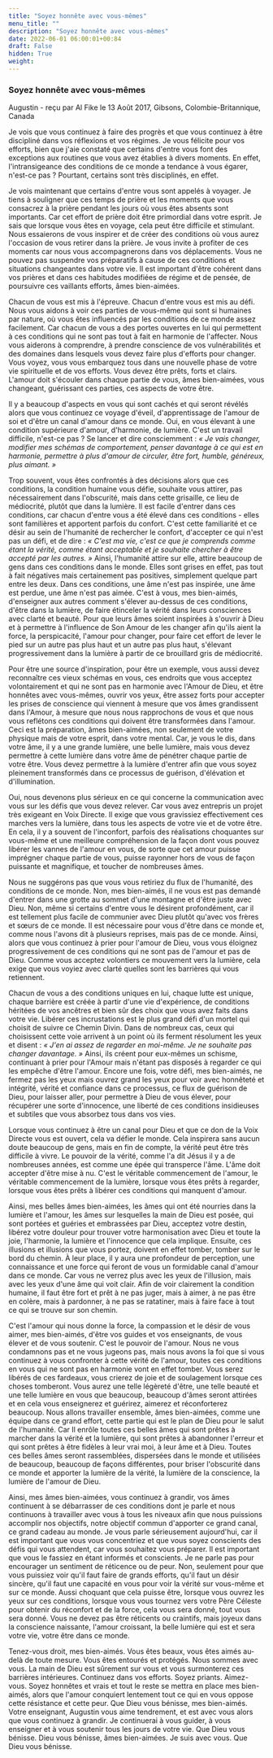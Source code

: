```yaml
---
title: "Soyez honnête avec vous-mêmes"
menu_title: ""
description: "Soyez honnête avec vous-mêmes"
date: 2022-06-01 06:00:01+00:84
draft: False
hidden: True
weight:
---
```

### Soyez honnête avec vous-mêmes

Augustin - reçu par Al Fike le 13 Août 2017, Gibsons, Colombie-Britannique, Canada

Je vois que vous continuez à faire des progrès et que vous continuez à être discipliné dans vos réflexions et vos régimes. Je vous félicite pour vos efforts, bien que j'aie constaté que certains d'entre vous font des exceptions aux routines que vous avez établies à divers moments. En effet, l'intransigeance des conditions de ce monde a tendance à vous égarer, n'est-ce pas ? Pourtant, certains sont très disciplinés, en effet.

Je vois maintenant que certains d'entre vous sont appelés à voyager. Je tiens à souligner que ces temps de prière et les moments que vous consacrez à la prière pendant les jours où vous êtes absents sont importants. Car cet effort de prière doit être primordial dans votre esprit. Je sais que lorsque vous êtes en voyage, cela peut être difficile et stimulant. Nous essaierons de vous inspirer et de créer des conditions où vous aurez l'occasion de vous retirer dans la prière. Je vous invite à profiter de ces moments car nous vous accompagnerons dans vos déplacements. Vous ne pouvez pas suspendre vos préparatifs à cause de ces conditions et situations changeantes dans votre vie. Il est important d'être cohérent dans vos prières et dans ces habitudes modifiées de régime et de pensée, de poursuivre ces vaillants efforts, âmes bien-aimées.

Chacun de vous est mis à l'épreuve. Chacun d'entre vous est mis au défi. Nous vous aidons à voir ces parties de vous-même qui sont si humaines par nature, où vous êtes influencés par les conditions de ce monde assez facilement. Car chacun de vous a des portes ouvertes en lui qui permettent à ces conditions qui ne sont pas tout à fait en harmonie de l'affecter. Nous vous aiderons à comprendre, à prendre conscience de vos vulnérabilités et des domaines dans lesquels vous devez faire plus d'efforts pour changer. Vous voyez, vous vous embarquez tous dans une nouvelle phase de votre vie spirituelle et de vos efforts. Vous devez être prêts, forts et clairs. L'amour doit s'écouler dans chaque partie de vous, âmes bien-aimées, vous changeant, guérissant ces parties, ces aspects de votre être.

Il y a beaucoup d'aspects en vous qui sont cachés et qui seront révélés alors que vous continuez ce voyage d'éveil, d'apprentissage de l'amour de soi et d'être un canal d'amour dans ce monde. Oui, en vous élevant à une condition supérieure d'amour, d'harmonie, de lumière. C'est un travail difficile, n'est-ce pas ? Se lancer et dire consciemment : *« Je vais changer, modifier mes schémas de comportement, penser davantage à ce qui est en harmonie, permettre à plus d'amour de circuler, être fort, humble, généreux, plus aimant. »*

Trop souvent, vous êtes confrontés à des décisions alors que ces conditions, la condition humaine vous défie, souhaite vous attirer, pas nécessairement dans l'obscurité, mais dans cette grisaille, ce lieu de médiocrité, plutôt que dans la lumière. Il est facile d'entrer dans ces conditions, car chacun d'entre vous a été élevé dans ces conditions - elles sont familières et apportent parfois du confort. C'est cette familiarité et ce désir au sein de l'humanité de rechercher le confort, d'accepter ce qui n'est pas un défi, et de dire : *« C'est ma vie, c'est ce que je comprends comme étant la vérité, comme étant acceptable et je souhaite chercher à être accepté par les autres. »* Ainsi, l'humanité attire sur elle, attire beaucoup de gens dans ces conditions dans le monde. Elles sont grises en effet, pas tout à fait négatives mais certainement pas positives, simplement quelque part entre les deux. Dans ces conditions, une âme n'est pas inspirée, une âme est perdue, une âme n'est pas aimée. C'est à vous, mes bien-aimés, d'enseigner aux autres comment s'élever au-dessus de ces conditions, d'être dans la lumière, de faire étinceler la vérité dans leurs consciences avec clarté et beauté. Pour que leurs âmes soient inspirées à s'ouvrir à Dieu et à permettre à l'influence de Son Amour de les changer afin qu'ils aient la force, la perspicacité, l'amour pour changer, pour faire cet effort de lever le pied sur un autre pas plus haut et un autre pas plus haut, s'élevant progressivement dans la lumière à partir de ce brouillard gris de médiocrité.

Pour être une source d'inspiration, pour être un exemple, vous aussi devez reconnaître ces vieux schémas en vous, ces endroits que vous acceptez volontairement et qui ne sont pas en harmonie avec l'Amour de Dieu, et être honnêtes avec vous-mêmes, ouvrir vos yeux, être assez forts pour accepter les prises de conscience qui viennent à mesure que vos âmes grandissent dans l'Amour, à mesure que nous nous rapprochons de vous et que nous vous reflétons ces conditions qui doivent être transformées dans l'amour. Ceci est la préparation, âmes bien-aimées, non seulement de votre physique mais de votre esprit, dans votre mental. Car, je vous le dis, dans votre âme, il y a une grande lumière, une belle lumière, mais vous devez permettre à cette lumière dans votre âme de pénétrer chaque partie de votre être. Vous devez permettre à la lumière d'entrer afin que vous soyez pleinement transformés dans ce processus de guérison, d'élévation et d'illumination.

Oui, nous devenons plus sérieux en ce qui concerne la communication avec vous sur les défis que vous devez relever. Car vous avez entrepris un projet très exigeant en Voix Directe. Il exige que vous gravissiez effectivement ces marches vers la lumière, dans tous les aspects de votre vie et de votre être. En cela, il y a souvent de l'inconfort, parfois des réalisations choquantes sur vous-même et une meilleure compréhension de la façon dont vous pouvez libérer les vannes de l'amour en vous, de sorte que cet amour puisse imprégner chaque partie de vous, puisse rayonner hors de vous de façon puissante et magnifique, et toucher de nombreuses âmes.

Nous ne suggérons pas que vous vous retiriez du flux de l'humanité, des conditions de ce monde. Non, mes bien-aimés, il ne vous est pas demandé d'entrer dans une grotte au sommet d'une montagne et d'être juste avec Dieu. Non, même si certains d'entre vous le désirent profondément, car il est tellement plus facile de communier avec Dieu plutôt qu'avec vos frères et sœurs de ce monde. Il est nécessaire pour vous d'être dans ce monde et, comme nous l'avons dit à plusieurs reprises, mais pas de ce monde. Ainsi, alors que vous continuez à prier pour l'amour de Dieu, vous vous éloignez progressivement de ces conditions qui ne sont pas de l'amour et pas de Dieu. Comme vous acceptez volontiers ce mouvement vers la lumière, cela exige que vous voyiez avec clarté quelles sont les barrières qui vous retiennent. 

Chacun de vous a des conditions uniques en lui, chaque lutte est unique, chaque barrière est créée à partir d'une vie d'expérience, de conditions héritées de vos ancêtres et bien sûr des choix que vous avez faits dans votre vie. Libérer ces incrustations est le plus grand défi d'un mortel qui choisit de suivre ce Chemin Divin. Dans de nombreux cas, ceux qui choisissent cette voie arrivent à un point où ils ferment résolument les yeux et disent : *« J'en ai assez de regarder en moi-même. Je ne souhaite pas changer davantage. »* Ainsi, ils créent pour eux-mêmes un schisme, continuant à prier pour l'Amour mais n'étant pas disposés à regarder ce qui les empêche d'être l'amour. Encore une fois, votre défi, mes bien-aimés, ne fermez pas les yeux mais ouvrez grand les yeux pour voir avec honnêteté et intégrité, vérité et confiance dans ce processus, ce flux de guérison de Dieu, pour laisser aller, pour permettre à Dieu de vous élever, pour récupérer une sorte d'innocence, une liberté de ces conditions insidieuses et subtiles que vous absorbez tous dans vos vies.

Lorsque vous continuez à être un canal pour Dieu et que ce don de la Voix Directe vous est ouvert, cela va défier le monde. Cela inspirera sans aucun doute beaucoup de gens, mais en fin de compte, la vérité peut être très difficile à vivre. Le pouvoir de la vérité, comme l'a dit Jésus il y a de nombreuses années, est comme une épée qui transperce l'âme. L'âme doit accepter d'être mise à nu. C'est le véritable commencement de l'amour, le véritable commencement de la lumière, lorsque vous êtes prêts à regarder, lorsque vous êtes prêts à libérer ces conditions qui manquent d'amour.

Ainsi, mes belles âmes bien-aimées, les âmes qui ont été nourries dans la lumière et l'amour, les âmes sur lesquelles la main de Dieu est posée, qui sont portées et guéries et embrassées par Dieu, acceptez votre destin, libérez votre douleur pour trouver votre harmonisation avec Dieu et toute la joie, l'harmonie, la lumière et l'innocence que cela implique. Ensuite, ces illusions et illusions que vous portez, doivent en effet tomber, tomber sur le bord du chemin. À leur place, il y aura une profondeur de perception, une connaissance et une force qui feront de vous un formidable canal d'amour dans ce monde. Car vous ne verrez plus avec les yeux de l'illusion, mais avec les yeux d'une âme qui voit clair. Afin de voir clairement la condition humaine, il faut être fort et prêt à ne pas juger, mais à aimer, à ne pas être en colère, mais à pardonner, à ne pas se ratatiner, mais à faire face à tout ce qui se trouve sur son chemin.

C'est l'amour qui nous donne la force, la compassion et le désir de vous aimer, mes bien-aimés, d'être vos guides et vos enseignants, de vous élever et de vous soutenir. C'est le pouvoir de l'amour. Nous ne vous condamnons pas et ne vous jugeons pas, mais nous avons la foi que si vous continuez à vous confronter à cette vérité de l'amour, toutes ces conditions en vous qui ne sont pas en harmonie vont en effet tomber. Vous serez libérés de ces fardeaux, vous crierez de joie et de soulagement lorsque ces choses tomberont. Vous aurez une telle légèreté d'être, une telle beauté et une telle lumière en vous que beaucoup, beaucoup d'âmes seront attirées et en cela vous enseignerez et guérirez, aimerez et réconforterez beaucoup. Nous allons travailler ensemble, âmes bien-aimées, comme une équipe dans ce grand effort, cette partie qui est le plan de Dieu pour le salut de l'humanité. Car Il enrôle toutes ces belles âmes qui sont prêtes à marcher dans la vérité et la lumière, qui sont prêtes à abandonner l'erreur et qui sont prêtes à être fidèles à leur vrai moi, à leur âme et à Dieu. Toutes ces belles âmes seront rassemblées, dispersées dans le monde et utilisées de beaucoup, beaucoup de façons différentes, pour briser l'obscurité dans ce monde et apporter la lumière de la vérité, la lumière de la conscience, la lumière de l'amour de Dieu.

Ainsi, mes âmes bien-aimées, vous continuez à grandir, vos âmes continuent à se débarrasser de ces conditions dont je parle et nous continuons à travailler avec vous à tous les niveaux afin que nous puissions accomplir nos objectifs, notre objectif commun d'apporter ce grand canal, ce grand cadeau au monde. Je vous parle sérieusement aujourd'hui, car il est important que vous vous concentriez et que vous soyez conscients des défis qui vous attendent, car vous souhaitez vous préparer. Il est important que vous le fassiez en étant informés et conscients. Je ne parle pas pour encourager un sentiment de réticence ou de peur. Non, seulement pour que vous puissiez voir qu'il faut faire de grands efforts, qu'il faut un désir sincère, qu'il faut une capacité en vous pour voir la vérité sur vous-même et sur ce monde. Aussi choquant que cela puisse être, lorsque vous ouvrez les yeux sur ces conditions, lorsque vous vous tournez vers votre Père Céleste pour obtenir du réconfort et de la force, cela vous sera donné, tout vous sera donné. Vous ne devez pas être réticents ou craintifs, mais joyeux dans la conscience naissante, l'amour croissant, la belle lumière qui est et sera votre vie, votre être dans ce monde.

Tenez-vous droit, mes bien-aimés. Vous êtes beaux, vous êtes aimés au-delà de toute mesure. Vous êtes entourés et protégés. Nous sommes avec vous. La main de Dieu est sûrement sur vous et vous surmonterez ces barrières intérieures. Continuez dans vos efforts. Soyez priants. Aimez-vous. Soyez honnêtes et vrais et tout le reste se mettra en place mes bien-aimés, alors que l'amour conquiert lentement tout ce qui en vous oppose cette résistance et cette peur. Que Dieu vous bénisse, mes bien-aimés. Votre enseignant, Augustin vous aime tendrement, et est avec vous alors que vous continuez à grandir. Je continuerai à vous guider, à vous enseigner et à vous soutenir tous les jours de votre vie. Que Dieu vous bénisse. Dieu vous bénisse, âmes bien-aimées. Je suis avec vous. Que Dieu vous bénisse.
